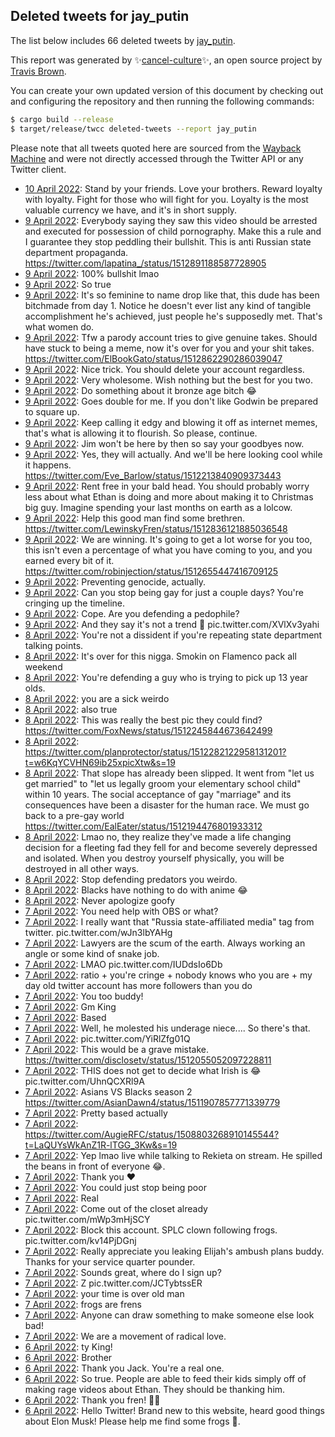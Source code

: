 ## Deleted tweets for jay_putin

The list below includes 66 deleted tweets by
[jay_putin](https://twitter.com/jay_putin).



This report was generated by ✨[cancel-culture](https://github.com/travisbrown/cancel-culture)✨,
an open source project by [Travis Brown](https://twitter.com/travisbrown).

You can create your own updated version of this document by checking out and configuring the
repository and then running the following commands:

```bash
$ cargo build --release
$ target/release/twcc deleted-tweets --report jay_putin
```

Please note that all tweets quoted here are sourced from the
[Wayback Machine](https://web.archive.org) and were not directly accessed through the Twitter API or
any Twitter client.

* [10 April 2022](https://web.archive.org/web/20220410030206/https://twitter.com/jay_putin/status/1512989023631036417): Stand by your friends. Love your brothers. Reward loyalty with loyalty. Fight for those who will fight for you. Loyalty is the most valuable currency we have, and it's in short supply. <!--1512989023631036417-->
* [ 9 April 2022](https://web.archive.org/web/20220409221206/https://twitter.com/jay_putin/status/1512916165022076936): Everybody saying they saw this video should be arrested and executed for possession of child pornography. Make this a rule and I guarantee they stop peddling their bullshit. This is anti Russian state department propaganda. https://twitter.com/lapatina_/status/1512891188587728905 <!--1512916165022076936-->
* [ 9 April 2022](https://web.archive.org/web/20220409220916/https://twitter.com/jay_putin/status/1512915521511043082): 100% bullshit lmao <!--1512915521511043082-->
* [ 9 April 2022](https://web.archive.org/web/20220409204636/https://twitter.com/jay_putin/status/1512894675698470916): So true <!--1512894675698470916-->
* [ 9 April 2022](https://web.archive.org/web/20220409203409/https://twitter.com/jay_putin/status/1512891585297530887): It's so feminine to name drop like that, this dude has been bitchmade from day 1. Notice he doesn't ever list any kind of tangible accomplishment he's achieved, just people he's supposedly met. That's what women do. <!--1512891585297530887-->
* [ 9 April 2022](https://web.archive.org/web/20220409202407/https://twitter.com/jay_putin/status/1512888867912925187): Tfw a parody account tries to give genuine takes.  Should have stuck to being a meme, now it's over for you and your shit takes. https://twitter.com/ElBookGato/status/1512862290286039047 <!--1512888867912925187-->
* [ 9 April 2022](https://web.archive.org/web/20220409201441/https://twitter.com/jay_putin/status/1512886574584930306): Nice trick. You should delete your account regardless. <!--1512886574584930306-->
* [ 9 April 2022](https://web.archive.org/web/20220409200340/https://twitter.com/jay_putin/status/1512883925223456774): Very wholesome. Wish nothing but the best for you two. <!--1512883925223456774-->
* [ 9 April 2022](https://web.archive.org/web/20220409193312/https://twitter.com/jay_putin/status/1512876154537062403): Do something about it bronze age bitch 😂 <!--1512876154537062403-->
* [ 9 April 2022](https://web.archive.org/web/20220409191507/https://twitter.com/jay_putin/status/1512871672793243657): Goes double for me. If you don't like Godwin be prepared to square up. <!--1512871672793243657-->
* [ 9 April 2022](https://web.archive.org/web/20220409191145/https://twitter.com/jay_putin/status/1512870781465862145): Keep calling it edgy and blowing it off as internet memes, that's what is allowing it to flourish. So please, continue. <!--1512870781465862145-->
* [ 9 April 2022](https://web.archive.org/web/20220409170739/https://twitter.com/jay_putin/status/1512839490687184899): Jim won't be here by then so say your goodbyes now. <!--1512839490687184899-->
* [ 9 April 2022](https://web.archive.org/web/20220409170405/https://twitter.com/jay_putin/status/1512838583685730304): Yes, they will actually. And we'll be here looking cool while it happens. https://twitter.com/Eve_Barlow/status/1512213840909373443 <!--1512838583685730304-->
* [ 9 April 2022](https://web.archive.org/web/20220409170221/https://twitter.com/jay_putin/status/1512838056944021505): Rent free in your bald head. You should probably worry less about what Ethan is doing and more about making it to Christmas big guy.  Imagine spending your last months on earth as a lolcow. <!--1512838056944021505-->
* [ 9 April 2022](https://web.archive.org/web/20220409165926/https://twitter.com/jay_putin/status/1512837486535454728): Help this good man find some brethren. https://twitter.com/LewinskyFren/status/1512836121885036548 <!--1512837486535454728-->
* [ 9 April 2022](https://web.archive.org/web/20220409165423/https://twitter.com/jay_putin/status/1512836279368654856): We are winning. It's going to get a lot worse for you too, this isn't even a percentage of what you have coming to you, and you earned every bit of it. https://twitter.com/robinjection/status/1512655447416709125 <!--1512836279368654856-->
* [ 9 April 2022](https://web.archive.org/web/20220409165344/https://twitter.com/jay_putin/status/1512836088548950024): Preventing genocide, actually. <!--1512836088548950024-->
* [ 9 April 2022](https://web.archive.org/web/20220409143003/https://twitter.com/jay_putin/status/1512799817982001152): Can you stop being gay for just a couple days? You're cringing up the timeline. <!--1512799817982001152-->
* [ 9 April 2022](https://web.archive.org/web/20220409143407/https://twitter.com/jay_putin/status/1512799086625308676): Cope. Are you defending a pedophile? <!--1512799086625308676-->
* [ 9 April 2022](https://web.archive.org/web/20220409141557/https://twitter.com/jay_putin/status/1512796264156602374): And they say it's not a trend 🤔 pic.twitter.com/XVlXv3yahi <!--1512796264156602374-->
* [ 8 April 2022](https://web.archive.org/web/20220408233448/https://twitter.com/jay_putin/status/1512574646285225984): You're not a dissident if you're repeating state department talking points. <!--1512574646285225984-->
* [ 8 April 2022](https://web.archive.org/web/20220408220351/https://twitter.com/jay_putin/status/1512551739425271812): It's over for this nigga. Smokin on Flamenco pack all weekend <!--1512551739425271812-->
* [ 8 April 2022](https://web.archive.org/web/20220408194721/https://twitter.com/jay_putin/status/1512516709411926021): You're defending a guy who is trying to pick up 13 year olds. <!--1512516709411926021-->
* [ 8 April 2022](https://web.archive.org/web/20220408194721/https://twitter.com/jay_putin/status/1512516709411926021): you are a sick weirdo <!--1512489087898427403-->
* [ 8 April 2022](https://web.archive.org/web/20220408172704/https://twitter.com/jay_putin/status/1512482084014669826): also true <!--1512482084014669826-->
* [ 8 April 2022](https://web.archive.org/web/20220408171151/https://twitter.com/jay_putin/status/1512478204619075589): This was really the best pic they could find? https://twitter.com/FoxNews/status/1512245844673642499 <!--1512478204619075589-->
* [ 8 April 2022](https://web.archive.org/web/20220408140118/https://twitter.com/jay_putin/status/1512430281705373705): https://twitter.com/planprotector/status/1512282122958131201?t=w6KqYCVHN69ib25xpicXtw&s=19 <!--1512430281705373705-->
* [ 8 April 2022](https://web.archive.org/web/20220408135631/https://twitter.com/jay_putin/status/1512428998336335878): That slope has already been slipped. It went from "let us get married" to "let us legally groom your elementary school child" within 10 years.  The social acceptance of gay "marriage" and its consequences have been a disaster for the human race. We must go back to a pre-gay world https://twitter.com/EalEater/status/1512194476801933312 <!--1512428998336335878-->
* [ 8 April 2022](https://web.archive.org/web/20220408134803/https://twitter.com/jay_putin/status/1512426910990671874): Lmao no, they realize they've made a life changing decision for a fleeting fad they fell for and become severely depressed and isolated.  When you destroy yourself physically, you will be destroyed in all other ways. <!--1512426910990671874-->
* [ 8 April 2022](https://web.archive.org/web/20220408133358/https://twitter.com/jay_putin/status/1512423412249120768): Stop defending predators you weirdo. <!--1512423412249120768-->
* [ 8 April 2022](https://web.archive.org/web/20220408124732/https://twitter.com/jay_putin/status/1512411651349307399): Blacks have nothing to do with anime 😂 <!--1512411651349307399-->
* [ 8 April 2022](https://web.archive.org/web/20220408044753/https://twitter.com/jay_putin/status/1512291018388946944): Never apologize goofy <!--1512291018388946944-->
* [ 7 April 2022](https://web.archive.org/web/20220407162846/https://twitter.com/jay_putin/status/1512104818302754823): You need help with OBS or what? <!--1512104818302754823-->
* [ 7 April 2022](https://web.archive.org/web/20220407161937/https://twitter.com/jay_putin/status/1512102529198346248): I really want that "Russia state-affiliated media" tag from twitter. pic.twitter.com/wJn3lbYAHg <!--1512102529198346248-->
* [ 7 April 2022](https://web.archive.org/web/20220407152202/https://twitter.com/jay_putin/status/1512088222628671489): Lawyers are the scum of the earth. Always working an angle or some kind of snake job. <!--1512088222628671489-->
* [ 7 April 2022](https://web.archive.org/web/20220407150858/https://twitter.com/jay_putin/status/1512083269721870342): LMAO pic.twitter.com/IUDdsIo6Db <!--1512083269721870342-->
* [ 7 April 2022](https://web.archive.org/web/20220407150122/https://twitter.com/jay_putin/status/1512082694162681871): ratio + you're cringe + nobody knows who you are + my day old twitter account has more followers than you do <!--1512082694162681871-->
* [ 7 April 2022](https://web.archive.org/web/20220407144722/https://twitter.com/jay_putin/status/1512078968366592007): You too buddy! <!--1512078968366592007-->
* [ 7 April 2022](https://web.archive.org/web/20220407144537/https://twitter.com/jay_putin/status/1512078727001169940): Gm King <!--1512078727001169940-->
* [ 7 April 2022](https://web.archive.org/web/20220407143201/https://twitter.com/jay_putin/status/1512075486104457216): Based <!--1512075486104457216-->
* [ 7 April 2022](https://web.archive.org/web/20220407143146/https://twitter.com/jay_putin/status/1512075235603804165): Well, he molested his underage niece.... So there's that. <!--1512075235603804165-->
* [ 7 April 2022](https://web.archive.org/web/20220407142926/https://twitter.com/jay_putin/status/1512074471892422656): pic.twitter.com/YiRlZfg01Q <!--1512074471892422656-->
* [ 7 April 2022](https://web.archive.org/web/20220407134105/https://twitter.com/jay_putin/status/1512062702604197890): This would be a grave mistake. https://twitter.com/disclosetv/status/1512055052097228811 <!--1512062702604197890-->
* [ 7 April 2022](https://web.archive.org/web/20220407130148/https://twitter.com/jay_putin/status/1512052765861851140): THIS does not get to decide what Irish is 😂 pic.twitter.com/UhnQCXRl9A <!--1512052765861851140-->
* [ 7 April 2022](https://web.archive.org/web/20220407154539/https://twitter.com/jay_putin/status/1512052360604004362): Asians VS Blacks season 2 https://twitter.com/AsianDawn4/status/1511907857771339779 <!--1512052360604004362-->
* [ 7 April 2022](https://web.archive.org/web/20220407124650/https://twitter.com/jay_putin/status/1512049105043963906): Pretty based actually <!--1512049105043963906-->
* [ 7 April 2022](https://web.archive.org/web/20220407124413/https://twitter.com/jay_putin/status/1512048285472731136): https://twitter.com/AugieRFC/status/1508803268910145544?t=LaQUYsWkAnZ1R-lTGG_3Kw&s=19 <!--1512048285472731136-->
* [ 7 April 2022](https://web.archive.org/web/20220407124308/https://twitter.com/jay_putin/status/1512048054534295556): Yep lmao live while talking to Rekieta on stream. He spilled the beans in front of everyone 😂. <!--1512048054534295556-->
* [ 7 April 2022](https://web.archive.org/web/20220407122434/https://twitter.com/jay_putin/status/1512043540502790154): Thank you ♥ <!--1512043540502790154-->
* [ 7 April 2022](https://web.archive.org/web/20220407035938/https://twitter.com/jay_putin/status/1511916479490498562): You could just stop being poor <!--1511916479490498562-->
* [ 7 April 2022](https://web.archive.org/web/20220407035719/https://twitter.com/jay_putin/status/1511915893617577985): Real <!--1511915893617577985-->
* [ 7 April 2022](https://web.archive.org/web/20220407034720/https://twitter.com/jay_putin/status/1511913308873498630): Come out of the closet already pic.twitter.com/mWp3mHjSCY <!--1511913308873498630-->
* [ 7 April 2022](https://web.archive.org/web/20220407014921/https://twitter.com/jay_putin/status/1511883746835845126): Block this account. SPLC clown following frogs. pic.twitter.com/kv14PjDGnj <!--1511883746835845126-->
* [ 7 April 2022](https://web.archive.org/web/20220407014515/https://twitter.com/jay_putin/status/1511881219184676865): Really appreciate you leaking Elijah's ambush plans buddy. Thanks for your service quarter pounder. <!--1511881219184676865-->
* [ 7 April 2022](https://web.archive.org/web/20220407012133/https://twitter.com/jay_putin/status/1511876626295971844): Sounds great, where do I sign up? <!--1511876626295971844-->
* [ 7 April 2022](https://web.archive.org/web/20220407005529/https://twitter.com/jay_putin/status/1511870172503683075): Z pic.twitter.com/JCTybtssER <!--1511870172503683075-->
* [ 7 April 2022](https://web.archive.org/web/20220407004503/https://twitter.com/jay_putin/status/1511867490808250376): your time is over old man <!--1511867490808250376-->
* [ 7 April 2022](https://web.archive.org/web/20220407004233/https://twitter.com/jay_putin/status/1511866916461322244): frogs are frens <!--1511866916461322244-->
* [ 7 April 2022](https://web.archive.org/web/20220407003431/https://twitter.com/jay_putin/status/1511864796236369923): Anyone can draw something to make someone else look bad! <!--1511864796236369923-->
* [ 7 April 2022](https://web.archive.org/web/20220407000104/https://twitter.com/jay_putin/status/1511856399139155971): We are a movement of radical love. <!--1511856399139155971-->
* [ 6 April 2022](https://web.archive.org/web/20220406195502/https://twitter.com/jay_putin/status/1511794537995325453): ty King! <!--1511794537995325453-->
* [ 6 April 2022](https://web.archive.org/web/20220406193821/https://twitter.com/jay_putin/status/1511790121317720078): Brother <!--1511790121317720078-->
* [ 6 April 2022](https://web.archive.org/web/20220406154212/https://twitter.com/jay_putin/status/1511730828069548037): Thank you Jack. You're a real one. <!--1511730828069548037-->
* [ 6 April 2022](https://web.archive.org/web/20220406153840/https://twitter.com/jay_putin/status/1511729530775425035): So true. People are able to feed their kids simply off of making rage videos about Ethan. They should be thanking him. <!--1511729530775425035-->
* [ 6 April 2022](https://web.archive.org/web/20220406155036/https://twitter.com/jay_putin/status/1511728978440114179): Thank you fren! 🙏🏻 <!--1511728978440114179-->
* [ 6 April 2022](https://web.archive.org/web/20220406192051/https://twitter.com/jay_putin/status/1511722653614325763): Hello Twitter! Brand new to this website, heard good things about Elon Musk! Please help me find some frogs 🐸. <!--1511722653614325763-->
